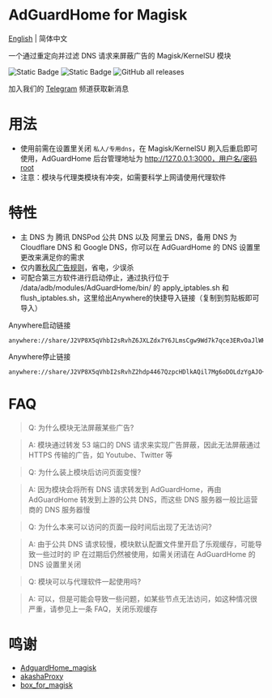 # AdGuardHome for Magisk
[English](README.md) | 简体中文

一个通过重定向并过滤 DNS 请求来屏蔽广告的 Magisk/KernelSU 模块

![Static Badge](https://img.shields.io/badge/arm--64-support-blue)
![Static Badge](https://img.shields.io/badge/arm--v7-support-blue)
![GitHub all releases](https://img.shields.io/github/downloads/twoone-3/AdguardHome/total)

加入我们的 [Telegram](https://t.me/adguardhome_for_magisk_release) 频道获取新消息

# 用法
- 使用前需在设置里关闭 `私人/专用dns`，在 Magisk/KernelSU 刷入后重启即可使用，AdGuardHome 后台管理地址为 http://127.0.0.1:3000，用户名/密码root
- 注意：模块与代理类模块有冲突，如需要科学上网请使用代理软件

# 特性
- 主 DNS 为 腾讯 DNSPod 公共 DNS 以及 阿里云 DNS，备用 DNS 为 Cloudflare DNS 和 Google DNS，你可以在 AdGuardHome 的 DNS 设置里更改来满足你的需求
- 仅内置[秋风广告规则](https://github.com/TG-Twilight/AWAvenue-Ads-Rule)，省电，少误杀
- 可配合第三方软件进行启动停止，通过执行位于 /data/adb/modules/AdGuardHome/bin/ 的 apply_iptables.sh 和 flush_iptables.sh，这里给出Anywhere的快捷导入链接（复制到剪贴板即可导入）

Anywhere启动链接
```
anywhere://share/J2VP8X5qVhbI2sRvhZ6JXLZdx7Y6JLmsCgw9Wd7k7qce3ERvOaJlWHt61Y8oalvceraVdBkTbIymWLyhgxRQLeICFi3/GKuZYkqPJ3A6WQ8+xW4nTvmC9SwzER2X/9PFEtjgZsphvy2R8suN6BOE3Pm10gwmsdoLwCuLxs0uIA2VmP25Ur1GHTCogIgJoWBpJpz0QT1/LvBtNXXdFwkilQNF8VvcKAO3cgKns+I3hUk0T2rbsjVfj4UwxgYxi5Yg9yiV53hOzIzVZ9uZki3uy6TNTnThFXM+Hg88m8dron/cJM9Qg5Y979j0YTVrA9XakpnXKlF7UvaDM85FSjXZpkXCzbn00lWcvQ==
```
Anywhere停止链接
```
anywhere://share/J2VP8X5qVhbI2sRvhZ2hdp4467QzpcHDlkAQil7Mg6oDOLdzYgAJO+9fKKenP2M28XWZ71jveGDq1E/sCmMAhBqd5N04LZkJp0EYtrFp7Vw9xPsYBhlmwlaKWljr9iIAMGWOulpW7Zzhm/tpfaDIKjweOGfIsONgcoWq89Idmb215WTrhfju+OeoNqDicBqrOLI5iyI8fTCQifRm7m7hq53WMgN/BoYbWnyE34AeVO2hq5btVggCTBGunrftXnlweSY4ngaN8CmhTlDWQeyjMJRZMooTPHwcQm3fisvBY6McMaVV5lSLHBe+MNaK1EwnzQ0RjNJh/3eoVGQJgUUyN8swAmtakrwaNA==
```

# FAQ
> Q: 为什么模块无法屏蔽某些广告?

> A: 模块通过转发 53 端口的 DNS 请求来实现广告屏蔽，因此无法屏蔽通过 HTTPS 传输的广告，如 Youtube、Twitter 等

> Q: 为什么装上模块后访问页面变慢?

> A: 因为模块会将所有 DNS 请求转发到 AdGuardHome，再由 AdGuardHome 转发到上游的公共 DNS，而这些 DNS 服务器一般比运营商的 DNS 服务器慢

> Q: 为什么本来可以访问的页面一段时间后出现了无法访问?

> A: 由于公共 DNS 请求较慢，模块默认配置文件里开启了乐观缓存，可能导致一些过时的 IP 在过期后仍然被使用，如需关闭请在 AdGuardHome 的 DNS 设置里关闭

> Q: 模块可以与代理软件一起使用吗?

> A: 可以，但是可能会导致一些问题，如某些节点无法访问，如这种情况很严重，请参见上一条 FAQ，关闭乐观缓存

# 鸣谢
- [AdguardHome_magisk](https://github.com/410154425/AdGuardHome_magisk)
- [akashaProxy](https://github.com/ModuleList/akashaProxy)
- [box_for_magisk](https://github.com/taamarin/box_for_magisk)